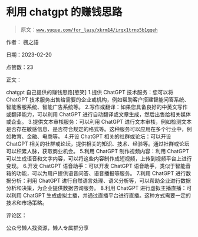 # 利用 chatgpt 的赚钱思路

> 原文：[`www.yuque.com/for_lazy/xkrm14/irgx1trnp5b1gqeh`](https://www.yuque.com/for_lazy/xkrm14/irgx1trnp5b1gqeh)



作者： 楓之語



日期：2023-02-20



点赞数：23

<ne-card data-card-name="hr" data-card-type="block" id="eZiRH" data-event-boundary="card">

正文：



chatgpt 自己提供的赚钱思路[憨笑] 1.提供 ChatGPT 技术服务：您可以将 ChatGPT 技术服务出售给需要的企业或机构，例如帮助客户搭建智能问答系统、智能客服系统、智能广告系统等。 2.写作或翻译：如果您具备良好的中英文写作或翻译能力，可以利用 ChatGPT 进行自动翻译或文章生成，然后出售给相关媒体或企业。 3.提供文本审核服务：可以利用 ChatGPT 进行文本审核，例如检测文本是否存在敏感信息、是否符合规定的格式等。这种服务可以应用在多个行业中，例如教育、金融、电商等。 4.开设 ChatGPT 相关的社群或论坛：可以开设 ChatGPT 相关的社群或论坛，提供相关的知识、技术、经验等。通过社群或论坛可以积累人脉，获取商业机会。 5.利用 ChatGPT 制作视频内容：利用 ChatGPT 可以生成语音和文字内容，可以将这些内容制作成短视频，上传到视频平台上进行变现。 6.开发 ChatGPT 语音助手：可以开发 ChatGPT 语音助手，类似于智能音箱的功能，可以为用户提供语音问答、语音播报等服务。 7.利用 ChatGPT 进行数据分析：利用 ChatGPT 进行自然语言处理、语义分析等，可以帮助企业进行数据分析和决策，为企业提供数据咨询服务。 8.利用 ChatGPT 进行虚拟主播直播：可以利用 ChatGPT 生成虚拟主播，并通过直播平台进行直播。这种方式需要一定的技术和市场策略。

<ne-card data-card-name="hr" data-card-type="block" id="ZritP" data-event-boundary="card">

评论区：

<ne-card data-card-name="hr" data-card-type="block" id="O290G" data-event-boundary="card">

公众号懒人找资源，懒人专属群分享

</ne-card></ne-card></ne-card>